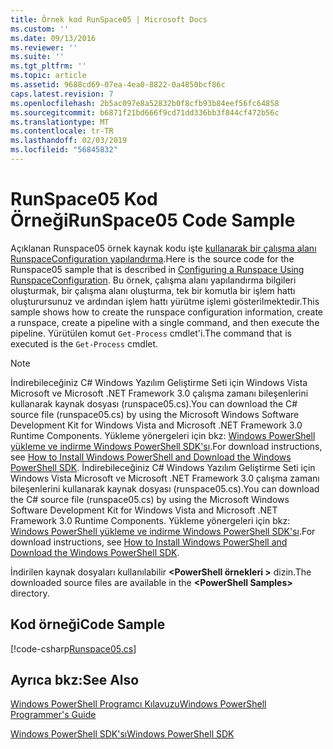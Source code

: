 ```yaml
---
title: Örnek kod RunSpace05 | Microsoft Docs
ms.custom: ''
ms.date: 09/13/2016
ms.reviewer: ''
ms.suite: ''
ms.tgt_pltfrm: ''
ms.topic: article
ms.assetid: 9688cd69-07ea-4ea0-8822-0a4850bcf86c
caps.latest.revision: 7
ms.openlocfilehash: 2b5ac097e8a52832b0f8cfb93b84eef56fc64858
ms.sourcegitcommit: b6871f21bd666f9cd71dd336bb3f844cf472b56c
ms.translationtype: MT
ms.contentlocale: tr-TR
ms.lasthandoff: 02/03/2019
ms.locfileid: "56845832"
---
```

# <a name="runspace05-code-sample"></a><span data-ttu-id="441fd-102">RunSpace05 Kod Örneği</span><span class="sxs-lookup"><span data-stu-id="441fd-102">RunSpace05 Code Sample</span></span>

<span data-ttu-id="441fd-103">Açıklanan Runspace05 örnek kaynak kodu işte [kullanarak bir çalışma alanı RunspaceConfiguration yapılandırma](http://msdn.microsoft.com/en-us/42681d19-2d05-4975-befd-afb1990e79b2).</span><span class="sxs-lookup"><span data-stu-id="441fd-103">Here is the source code for the Runspace05 sample that is described in [Configuring a Runspace Using RunspaceConfiguration](http://msdn.microsoft.com/en-us/42681d19-2d05-4975-befd-afb1990e79b2).</span></span> <span data-ttu-id="441fd-104">Bu örnek, çalışma alanı yapılandırma bilgileri oluşturmak, bir çalışma alanı oluşturma, tek bir komutla bir işlem hattı oluşturursunuz ve ardından işlem hattı yürütme işlemi gösterilmektedir.</span><span class="sxs-lookup"><span data-stu-id="441fd-104">This sample shows how to create the runspace configuration information, create a runspace, create a pipeline with a single command, and then execute the pipeline.</span></span> <span data-ttu-id="441fd-105">Yürütülen komut `Get-Process` cmdlet'i.</span><span class="sxs-lookup"><span data-stu-id="441fd-105">The command that is executed is the `Get-Process` cmdlet.</span></span>

> [!NOTE]
> <span data-ttu-id="441fd-106">İndirebileceğiniz C# Windows Yazılım Geliştirme Seti için Windows Vista Microsoft ve Microsoft .NET Framework 3.0 çalışma zamanı bileşenlerini kullanarak kaynak dosyası (runspace05.cs).</span><span class="sxs-lookup"><span data-stu-id="441fd-106">You can download the C# source file (runspace05.cs) by using the Microsoft Windows Software Development Kit for Windows Vista and Microsoft .NET Framework 3.0 Runtime Components.</span></span> <span data-ttu-id="441fd-107">Yükleme yönergeleri için bkz: [Windows PowerShell yükleme ve indirme Windows PowerShell SDK'sı](/powershell/developer/installing-the-windows-powershell-sdk).</span><span class="sxs-lookup"><span data-stu-id="441fd-107">For download instructions, see [How to Install Windows PowerShell and Download the Windows PowerShell SDK](/powershell/developer/installing-the-windows-powershell-sdk).</span></span>
> <span data-ttu-id="441fd-108">İndirebileceğiniz C# Windows Yazılım Geliştirme Seti için Windows Vista Microsoft ve Microsoft .NET Framework 3.0 çalışma zamanı bileşenlerini kullanarak kaynak dosyası (runspace05.cs).</span><span class="sxs-lookup"><span data-stu-id="441fd-108">You can download the C# source file (runspace05.cs) by using the Microsoft Windows Software Development Kit for Windows Vista and Microsoft .NET Framework 3.0 Runtime Components.</span></span> <span data-ttu-id="441fd-109">Yükleme yönergeleri için bkz: [Windows PowerShell yükleme ve indirme Windows PowerShell SDK'sı](/powershell/developer/installing-the-windows-powershell-sdk).</span><span class="sxs-lookup"><span data-stu-id="441fd-109">For download instructions, see [How to Install Windows PowerShell and Download the Windows PowerShell SDK](/powershell/developer/installing-the-windows-powershell-sdk).</span></span>
>
> <span data-ttu-id="441fd-110">İndirilen kaynak dosyaları kullanılabilir  **\<PowerShell örnekleri >** dizin.</span><span class="sxs-lookup"><span data-stu-id="441fd-110">The downloaded source files are available in the **\<PowerShell Samples>** directory.</span></span>

## <a name="code-sample"></a><span data-ttu-id="441fd-111">Kod örneği</span><span class="sxs-lookup"><span data-stu-id="441fd-111">Code Sample</span></span>

[!code-csharp[Runspace05.cs](../../powershell-sdk-samples/SDK-2.0/csharp/Runspace05/Runspace05.cs#L11-L86 "Runspace05.cs")]

## <a name="see-also"></a><span data-ttu-id="441fd-112">Ayrıca bkz:</span><span class="sxs-lookup"><span data-stu-id="441fd-112">See Also</span></span>

[<span data-ttu-id="441fd-113">Windows PowerShell Programcı Kılavuzu</span><span class="sxs-lookup"><span data-stu-id="441fd-113">Windows PowerShell Programmer's Guide</span></span>](./windows-powershell-programmer-s-guide.md)

[<span data-ttu-id="441fd-114">Windows PowerShell SDK'sı</span><span class="sxs-lookup"><span data-stu-id="441fd-114">Windows PowerShell SDK</span></span>](../windows-powershell-reference.md)